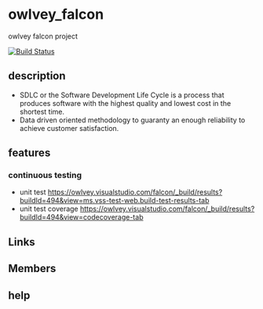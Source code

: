 # owlvey_falcon
owlvey falcon project

[![Build Status](https://owlvey.visualstudio.com/falcon/_apis/build/status/owlvey.owlvey_falcon?branchName=master)](https://owlvey.visualstudio.com/falcon/_build/latest?definitionId=5&branchName=master)

## description 

- SDLC or the Software Development Life Cycle is a process that produces software with the highest quality and lowest cost in the shortest time.
- Data driven oriented methodology to guaranty an enough reliability to achieve customer satisfaction.

## features

### continuous testing 

- unit test https://owlvey.visualstudio.com/falcon/_build/results?buildId=494&view=ms.vss-test-web.build-test-results-tab
- unit test coverage https://owlvey.visualstudio.com/falcon/_build/results?buildId=494&view=codecoverage-tab

## Links



## Members


## help
